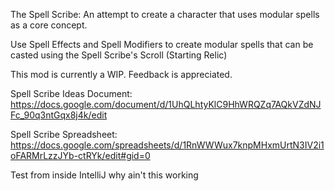 The Spell Scribe: An attempt to create a character that uses modular spells as a core concept.

Use Spell Effects and Spell Modifiers to create modular spells that can be casted using the Spell Scribe's Scroll (Starting Relic)

This mod is currently a WIP. Feedback is appreciated.

Spell Scribe Ideas Document:
https://docs.google.com/document/d/1UhQLhtyKlC9HhWRQZq7AQkVZdNJFc_90q3ntGqx8j4k/edit

Spell Scribe Spreadsheet:
https://docs.google.com/spreadsheets/d/1RnWWWux7knpMHxmUrtN3IV2i1oFARMrLzzJYb-ctRYk/edit#gid=0

Test from inside IntelliJ why ain't this working
